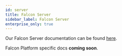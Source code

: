 ```yaml
---
id: server
title: Falcon Server
sidebar_label: Falcon Server
enterprise_only: true
---
```


Our Falcon Server documentation can be found [here](/docs/open-source/falcon-server/basics).

Falcon Platform specific docs **coming soon**.
